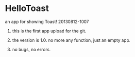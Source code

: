 HelloToast
==========

an app for showing Toast!
20130812-1007
1. this is the first app upload for the git.

2. the version is 1.0. no more any function, just an empty app.

3. no bugs, no errors. 

